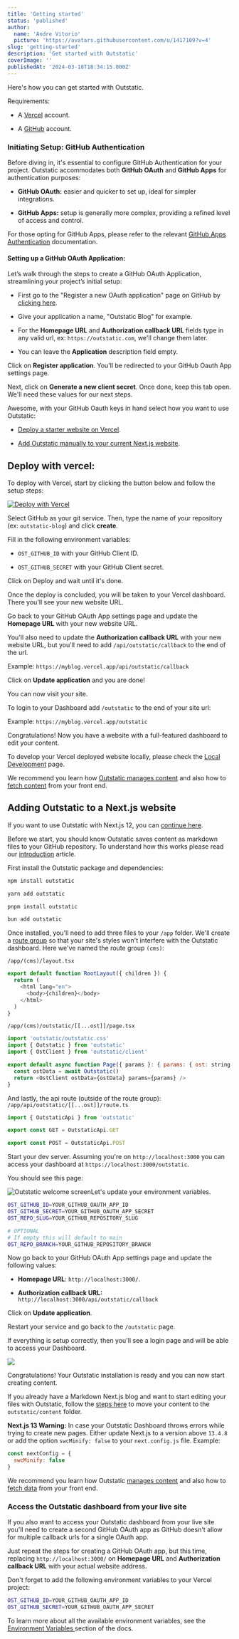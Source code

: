 ```yaml
---
title: 'Getting started'
status: 'published'
author:
  name: 'Andre Vitorio'
  picture: 'https://avatars.githubusercontent.com/u/1417109?v=4'
slug: 'getting-started'
description: 'Get started with Outstatic'
coverImage: ''
publishedAt: '2024-03-18T18:34:15.000Z'
---
```


Here's how you can get started with Outstatic.

Requirements:

- A [Vercel](https://vercel.com) account.

- A [GitHub](https://github.com) account.

### **Initiating Setup: GitHub Authentication**

Before diving in, it's essential to configure GitHub Authentication for your project. Outstatic accommodates both **GitHub OAuth** and **GitHub Apps** for authentication purposes:

- **GitHub OAuth:** easier and quicker to set up, ideal for simpler integrations.

- **GitHub Apps:** setup is generally more complex, providing a refined level of access and control.

For those opting for GitHub Apps, please refer to the relevant [GitHub Apps Authentication](/github-apps-authentication) documentation.

#### Setting up a GitHub OAuth Application:

Let’s walk through the steps to create a GitHub OAuth Application, streamlining your project’s initial setup:

- First go to the "Register a new OAuth application" page on GitHub by [clicking here](https://github.com/settings/applications/new).

- Give your application a name, "Outstatic Blog" for example.

- For the **Homepage URL** and **Authorization callback URL** fields type in any valid url, ex: `https://outstatic.com`, we'll change them later.

- You can leave the **Application** description field empty.

Click on **Register application**. You'll be redirected to your GitHub Oauth App settings page.

Next, click on **Generate a new client secret**. Once done, keep this tab open. We'll need these values for our next steps.

Awesome, with your GitHub Oauth keys in hand select how you want to use Outstatic:

- [Deploy a starter website on Vercel](#deploy-with-vercel).

- [Add Outstatic manually to your current Next.js website](#adding-outstatic-to-a-nextjs-website).

## Deploy with vercel:

To deploy with Vercel, start by clicking the button below and follow the setup steps:

[![Deploy with Vercel](https://vercel.com/button)](https://vercel.com/new/clone?repository-url=https://github.com/avitorio/outstatic/tree/main/examples/basic-blog&env=OST_GITHUB_ID,OST_GITHUB_SECRET,OST_TOKEN_SECRET&project-name=outstatic-blog&repo-name=outstatic-basic-blog&demo-title=Outstatic%20Basic%20Blog%20Demo&demo-description=A%20statically%20generated%20blog%20example%20using%20Outstatic&demo-url=https://outstatic-dev-blog.vercel.app/&demo-image=https://outstatic.com/images/outstatic-demo.png&envDescription=API%20Keys%20needed%20for%20installation&envLink=https://outstatic.com/docs/environment-variables)

Select GitHub as your git service. Then, type the name of your repository (ex: `outstatic-blog`) and click **create**.

Fill in the following environment variables:

- `OST_GITHUB_ID` with your GitHub Client ID.

- `OST_GITHUB_SECRET` with your GitHub Client secret.

Click on Deploy and wait until it's done.

Once the deploy is concluded, you will be taken to your Vercel dashboard. There you'll see your new website URL.

Go back to your GitHub OAuth App settings page and update the **Homepage URL** with your new website URL.

You'll also need to update the **Authorization callback URL** with your new website URL, but you'll need to add `/api/outstatic/callback` to the end of the url.

Example: `https://myblog.vercel.app/api/outstatic/callback`

Click on **Update application** and you are done!

You can now visit your site.

To login to your Dashboard add `/outstatic` to the end of your site url:

Example: `https://myblog.vercel.app/outstatic`

Congratulations! Now you have a website with a full-featured dashboard to edit your content.

To develop your Vercel deployed website locally, please check the [Local Development](/local-development) page.

We recommend you learn how [Outstatic manages content](/introduction) and also how to [fetch content](/fetching-data) from your front end.

## Adding Outstatic to a Next.js website

If you want to use Outstatic with Next.js 12, you can [continue here](/using-with-next-js-12).

Before we start, you should know Outstatic saves content as markdown files to your GitHub repository. To understand how this works please read our [introduction](https://outstatic.com/introduction) article.

First install the Outstatic package and dependencies:

```bash
npm install outstatic
```

```bash
yarn add outstatic
```

```bash
pnpm install outstatic
```

```bash
bun add outstatic
```

Once installed, you'll need to add three files to your `/app` folder. We'll create a [route group](https://nextjs.org/docs/app/building-your-application/routing/route-groups) so that your site's styles won't interfere with the Outstatic dashboard. Here we've named the route group `(cms)`:

`/app/(cms)/layout.tsx`

```javascript
export default function RootLayout({ children }) {
  return (
    <html lang="en">
      <body>{children}</body>
    </html>
  )
}
```

`/app/(cms)/outstatic/[[...ost]]/page.tsx`

```javascript
import 'outstatic/outstatic.css'
import { Outstatic } from 'outstatic'
import { OstClient } from 'outstatic/client'

export default async function Page({ params }: { params: { ost: string[] } }) {
  const ostData = await Outstatic()
  return <OstClient ostData={ostData} params={params} />
}
```

And lastly, the api route (outside of the route group): `/app/api/outstatic/[[...ost]]/route.ts`

```javascript
import { OutstaticApi } from 'outstatic'

export const GET = OutstaticApi.GET

export const POST = OutstaticApi.POST
```

Start your dev server. Assuming you're on `http://localhost:3000` you can access your dashboard at `https://localhost:3000/outstatic`.

You should see this page:

![Outstatic welcome screen](/docs/images/outstatic-welcome-U1ND.png)Let's update your environment variables.

```bash
OST_GITHUB_ID=YOUR_GITHUB_OAUTH_APP_ID
OST_GITHUB_SECRET=YOUR_GITHUB_OAUTH_APP_SECRET
OST_REPO_SLUG=YOUR_GITHUB_REPOSITORY_SLUG

# OPTIONAL
# If empty this will default to main
OST_REPO_BRANCH=YOUR_GITHUB_REPOSITORY_BRANCH
```

Now go back to your GitHub OAuth App settings page and update the following values:

- **Homepage URL**: `http://localhost:3000/`.

- **Authorization callback URL:** `http://localhost:3000/api/outstatic/callback`

Click on **Update application**.

Restart your service and go back to the `/outstatic` page.

If everything is setup correctly, then you'll see a login page and will be able to access your Dashboard.

![](/docs/images/outstatic-login-screen-I4Mz.png)

Congratulations! Your Outstatic installation is ready and you can now start creating content.

If you already have a Markdown Next.js blog and want to start editing your files with Outstatic, follow the [steps here](/faqs#i-already-have-a-nextjs-markdown-blog-how-do-i-start-using-outstatic) to move your content to the `outstatic/content` folder.

**Next.js 13 Warning:** In case your Outstatic Dashboard throws errors while trying to create new pages. Either update Next.js to a version above `13.4.8` or add the option `swcMinify: false` to your `next.config.js` file. Example:

```javascript
const nextConfig = {
  swcMinify: false
}
```

We recommend you learn how Outstatic [manages content](/introduction) and also how to [fetch data](/fetching-data) from your front end.

### Access the Outstatic dashboard from your live site

If you also want to access your Outstatic dashboard from your live site you'll need to create a second GitHub OAuth app as GitHub doesn't allow for multiple callback urls for a single OAuth app.

Just repeat the steps for creating a GitHub OAuth app, but this time, replacing `http://localhost:3000/` on **Homepage URL** and **Authorization callback URL** with your actual website address.

Don't forget to add the following environment variables to your Vercel project:

```bash
OST_GITHUB_ID=YOUR_GITHUB_OAUTH_APP_ID
OST_GITHUB_SECRET=YOUR_GITHUB_OAUTH_APP_SECRET
```

To learn more about all the available environment variables, see the [Environment Variables ](https://outstatic.com/environment-variables)section of the docs.